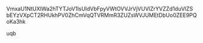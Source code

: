 VmxaU1NtUXlWa2hTYTJoV1lsUldVbFpyVWtOVVJrVjVUVlZrYVZZd1duVlZS
bEYzVXpCT2RHUkhPV0ZhCmVqQTVRMmR3ZUZsWVJUMEtDbUo0ZEE9PQoKa3hk

uqb